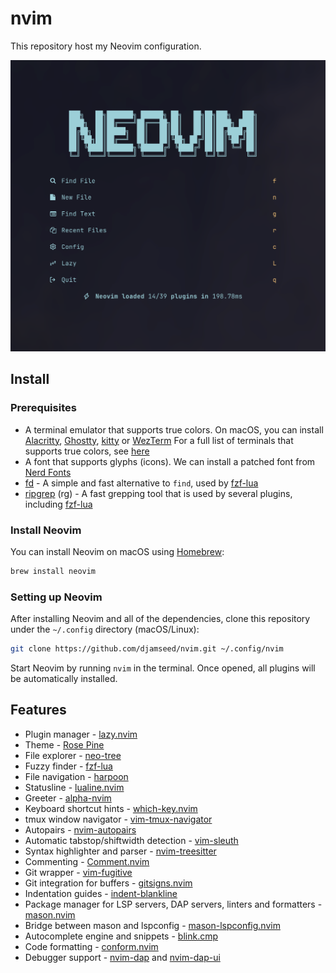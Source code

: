 # nvim

This repository host my Neovim configuration.

![nvim](nvim.png)

## Install

### Prerequisites

- A terminal emulator that supports true colors. On macOS, you can install [Alacritty](https://alacritty.org/), [Ghostty](https://ghostty.org/), [kitty](https://sw.kovidgoyal.net/kitty/) or [WezTerm](https://wezfurlong.org/wezterm/index.html)
  For a full list of terminals that supports true colors, see [here](https://github.com/termstandard/colors?tab=readme-ov-file#terminal-emulators)
- A font that supports glyphs (icons). We can install a patched font from [Nerd Fonts](https://www.nerdfonts.com/)
- [fd](https://github.com/sharkdp/fd) - A simple and fast alternative to `find`, used by [fzf-lua](https://github.com/ibhagwan/fzf-lua)
- [ripgrep](https://github.com/BurntSushi/ripgrep) (rg) - A fast grepping tool that is used by several plugins, including [fzf-lua](https://github.com/ibhagwan/fzf-lua)

### Install Neovim

You can install Neovim on macOS using [Homebrew](https://brew.sh):

```sh
brew install neovim
```

### Setting up Neovim

After installing Neovim and all of the dependencies, clone this repository under the `~/.config` directory (macOS/Linux):

```sh
git clone https://github.com/djamseed/nvim.git ~/.config/nvim
```

Start Neovim by running `nvim` in the terminal. Once opened, all plugins will be automatically installed.

## Features

- Plugin manager - [lazy.nvim](https://github.com/folke/lazy.nvim)
- Theme - [Rose Pine](https://github.com/rose-pine/neovim)
- File explorer - [neo-tree](https://github.com/nvim-neo-tree/neo-tree.nvim)
- Fuzzy finder - [fzf-lua](https://github.com/ibhagwan/fzf-lua)
- File navigation - [harpoon](https://github.com/ThePrimeagen/harpoon/tree/harpoon2)
- Statusline - [lualine.nvim](https://github.com/nvim-lualine/lualine.nvim)
- Greeter - [alpha-nvim](https://github.com/folke/snacks.nvim)
- Keyboard shortcut hints - [which-key.nvim](https://github.com/folke/which-key.nvim)
- tmux window navigator - [vim-tmux-navigator](https://github.com/christoomey/vim-tmux-navigator)
- Autopairs - [nvim-autopairs](https://github.com/windwp/nvim-autopairs)
- Automatic tabstop/shiftwidth detection - [vim-sleuth](https://github.com/tpope/vim-sleuth)
- Syntax highlighter and parser - [nvim-treesitter](https://github.com/nvim-treesitter/nvim-treesitter)
- Commenting - [Comment.nvim](https://github.com/numToStr/Comment.nvim)
- Git wrapper - [vim-fugitive](https://github.com/tpope/vim-fugitive)
- Git integration for buffers - [gitsigns.nvim](https://github.com/lewis6991/gitsigns.nvim)
- Indentation guides - [indent-blankline](https://github.com/lukas-reineke/indent-blankline.nvim)
- Package manager for LSP servers, DAP servers, linters and formatters - [mason.nvim](https://github.com/williamboman/mason.nvim)
- Bridge between mason and lspconfig - [mason-lspconfig.nvim](https://github.com/williamboman/mason-lspconfig.nvim)
- Autocomplete engine and snippets - [blink.cmp](https://github.com/Saghen/blink.cmp)
- Code formatting - [conform.nvim](https://github.com/stevearc/conform.nvim)
- Debugger support - [nvim-dap](https://github.com/mfussenegger/nvim-dap) and [nvim-dap-ui](https://github.com/rcarriga/nvim-dap-ui)
